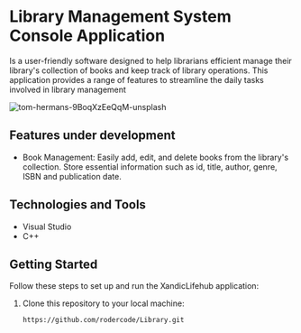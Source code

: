 # Library Management System Console Application
Is a user-friendly software designed to help librarians efficient manage their library's collection
of books and keep track of library operations. This application provides a range of features to streamline
the daily tasks involved in library management


![tom-hermans-9BoqXzEeQqM-unsplash](https://github.com/rodercode/Library/assets/54941923/bb6af2dc-d98c-4b32-8e8b-30094cd2d9f2)



## Features under development
- Book Management: Easily add, edit, and delete books from the library's collection.
                   Store essential information such as id, title, author, genre, ISBN
                   and publication date.
                   


## Technologies and Tools
- Visual Studio
- C++

## Getting Started

Follow these steps to set up and run the XandicLifehub application:

1. Clone this repository to your local machine:

   ```bash
   https://github.com/rodercode/Library.git
